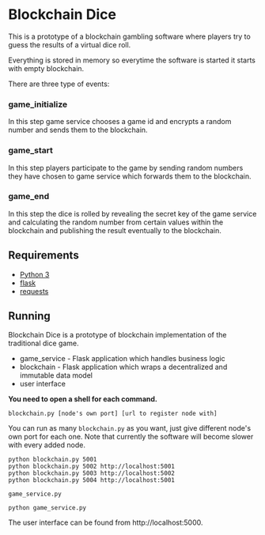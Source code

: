 # Blockchain Dice

This is a prototype of a blockchain gambling software where players try to guess the results of a virtual dice roll.

Everything is stored in memory so everytime the software is started it starts with empty blockchain.

There are three type of events:

### game_initialize

In this step game service chooses a game id and encrypts a random number and sends them to the blockchain.

### game_start

In this step players participate to the game by sending random numbers they have chosen to game service which forwards them to the blockchain.

### game_end

In this step the dice is rolled by revealing the secret key of the game service and calculating the random number from certain values within the blockchain and publishing the result eventually to the blockchain.

## Requirements

- [Python 3](https://www.python.org/)
- [flask](https://flask.palletsprojects.com/en/1.1.x/installation/#installation)
- [requests](https://docs.python-requests.org/en/master/user/install/#install)

## Running

Blockchain Dice is a prototype of blockchain implementation of the traditional dice game.

- game_service - Flask application which handles business logic
- blockchain - Flask application which wraps a decentralized and immutable data model
- user interface

**You need to open a shell for each command.**

`blockchain.py [node's own port] [url to register node with]`

You can run as many `blockchain.py` as you want, just give different node's own port for each one.
Note that currently the software will become slower with every added node.

```
python blockchain.py 5001
python blockchain.py 5002 http://localhost:5001
python blockchain.py 5003 http://localhost:5002
python blockchain.py 5004 http://localhost:5001
```

`game_service.py`
```
python game_service.py
```

The user interface can be found from http://localhost:5000.

